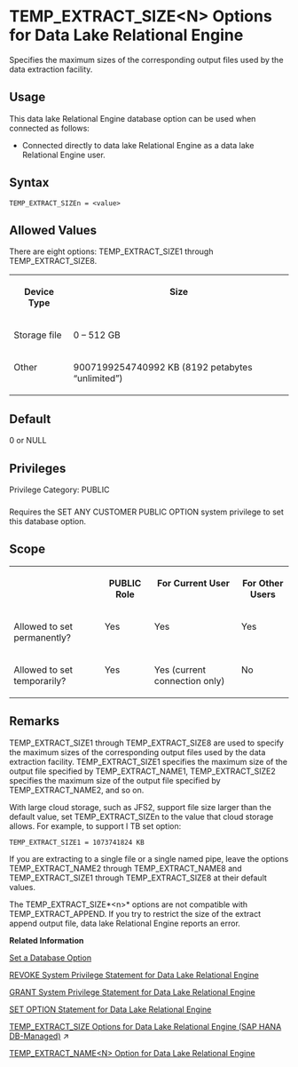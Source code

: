 <!-- loioa6615dd384f21015ae14fe398b6f6188 -->

# TEMP\_EXTRACT\_SIZE<N\> Options for Data Lake Relational Engine

Specifies the maximum sizes of the corresponding output files used by the data extraction facility.



<a name="loioa6615dd384f21015ae14fe398b6f6188__section_fq2_gpq_znb"/>

## Usage

This data lake Relational Engine database option can be used when connected as follows:

-   Connected directly to data lake Relational Engine as a data lake Relational Engine user.



<a name="loioa6615dd384f21015ae14fe398b6f6188__temp_extract_sizen_syntax1"/>

## Syntax

```
TEMP_EXTRACT_SIZEn = <value>
```



<a name="loioa6615dd384f21015ae14fe398b6f6188__temp_extract_sizen_values1"/>

## Allowed Values

There are eight options: TEMP\_EXTRACT\_SIZE1 through TEMP\_EXTRACT\_SIZE8.


<table>
<tr>
<th valign="top" rowspan="1">

Device Type

</th>
<th valign="top" rowspan="1">

Size

</th>
</tr>
<tr>
<td valign="top" rowspan="1">

Storage file

</td>
<td valign="top" rowspan="1">

0 – 512 GB

</td>
</tr>
<tr>
<td valign="top" rowspan="1">

Other

</td>
<td valign="top" rowspan="1">

9007199254740992 KB \(8192 petabytes “unlimited”\)

</td>
</tr>
</table>



<a name="loioa6615dd384f21015ae14fe398b6f6188__temp_extract_sizen_default1"/>

## Default

0 or NULL



<a name="loioa6615dd384f21015ae14fe398b6f6188__temp_extract_sizen_priv1"/>

## Privileges

Privilege Category: PUBLIC



### 

Requires the SET ANY CUSTOMER PUBLIC OPTION system privilege to set this database option.



<a name="loioa6615dd384f21015ae14fe398b6f6188__temp_extract_sizen_scope1"/>

## Scope


<table>
<tr>
<th valign="top">

 

</th>
<th valign="top">

PUBLIC Role

</th>
<th valign="top">

For Current User

</th>
<th valign="top">

For Other Users

</th>
</tr>
<tr>
<td valign="top">

Allowed to set permanently?

</td>
<td valign="top">

Yes

</td>
<td valign="top">

Yes

</td>
<td valign="top">

Yes

</td>
</tr>
<tr>
<td valign="top">

Allowed to set temporarily?

</td>
<td valign="top">

Yes

</td>
<td valign="top">

Yes \(current connection only\)

</td>
<td valign="top">

No

</td>
</tr>
</table>



<a name="loioa6615dd384f21015ae14fe398b6f6188__temp_extract_sizen_remarks1"/>

## Remarks

TEMP\_EXTRACT\_SIZE1 through TEMP\_EXTRACT\_SIZE8 are used to specify the maximum sizes of the corresponding output files used by the data extraction facility. TEMP\_EXTRACT\_SIZE1 specifies the maximum size of the output file specified by TEMP\_EXTRACT\_NAME1, TEMP\_EXTRACT\_SIZE2 specifies the maximum size of the output file specified by TEMP\_EXTRACT\_NAME2, and so on.

With large cloud storage, such as JFS2, support file size larger than the default value, set TEMP\_EXTRACT\_SIZEn to the value that cloud storage allows. For example, to support l TB set option:

```
TEMP_EXTRACT_SIZE1 = 1073741824 KB
```

If you are extracting to a single file or a single named pipe, leave the options TEMP\_EXTRACT\_NAME2 through TEMP\_EXTRACT\_NAME8 and TEMP\_EXTRACT\_SIZE1 through TEMP\_EXTRACT\_SIZE8 at their default values.

The TEMP\_EXTRACT\_SIZE*<n\>* options are not compatible with TEMP\_EXTRACT\_APPEND. If you try to restrict the size of the extract append output file, data lake Relational Engine reports an error.

**Related Information**  


[Set a Database Option](set-a-database-option-0dcb893.md "You set options with the SET OPTION statement.")

[REVOKE System Privilege Statement for Data Lake Relational Engine](../080-sql-statements/revoke-system-privilege-statement-for-data-lake-relational-engine-a3eadda.md "Removes specific system privileges from specific users and the right to administer the privilege.")

[GRANT System Privilege Statement for Data Lake Relational Engine](../080-sql-statements/grant-system-privilege-statement-for-data-lake-relational-engine-a3dfcb0.md "Grants specific system privileges to users or roles, with or without administrative rights.")

[SET OPTION Statement for Data Lake Relational Engine](../080-sql-statements/set-option-statement-for-data-lake-relational-engine-a625da7.md "Changes options that affect the behavior of the database and its compatibility with Transact-SQL. Setting the value of an option can change the behavior for all users or an individual user, in either a temporary or permanent scope.")

[TEMP_EXTRACT_SIZE<N> Options for Data Lake Relational Engine (SAP HANA DB-Managed)](https://help.sap.com/viewer/a898e08b84f21015969fa437e89860c8/2024_1_QRC/en-US/c475f53096e540a9840e2f2e4c584ad4.html "Specifies the maximum sizes of the corresponding output files used by the data extraction facility.") :arrow_upper_right:

[TEMP\_EXTRACT\_NAME<N\> Option for Data Lake Relational Engine](temp-extract-name-n-option-for-data-lake-relational-engine-a65dd19.md "Specifies the data lake Filescontainer object file name, or theAzure block blob name, or the Amazon S3 bucket object name you’re extracting to. You must specify the name when extracting data from data lake Relational Engine to cloud storage.")

